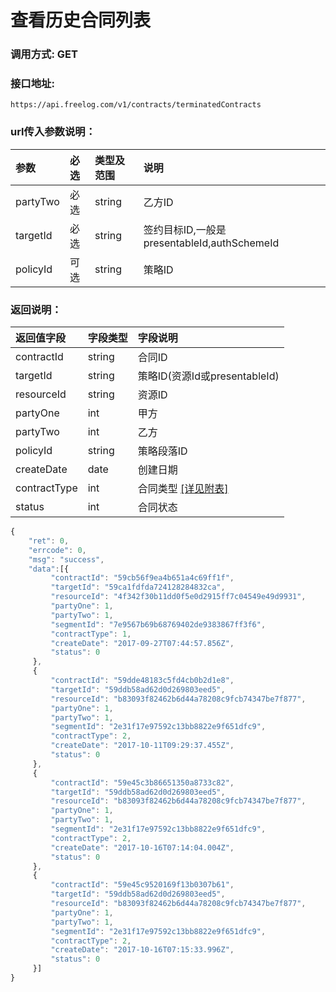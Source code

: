 # 查看历史合同列表

### 调用方式: GET

### 接口地址:

```
https://api.freelog.com/v1/contracts/terminatedContracts
```

### url传入参数说明：

| 参数 | 必选 | 类型及范围 | 说明 |
| :--- | :--- | :--- | :--- |
|partyTwo|必选|string|乙方ID|
|targetId|必选|string|签约目标ID,一般是presentableId,authSchemeId|
|policyId|可选|string|策略ID|


### 返回说明：
| 返回值字段 | 字段类型 | 字段说明 |
| :--- | :--- | :--- |
| contractId | string | 合同ID |
| targetId | string | 策略ID(资源Id或presentableId) |
| resourceId | string | 资源ID |
| partyOne | int | 甲方 |
| partyTwo | int | 乙方 |
| policyId | string | 策略段落ID |
| createDate | date | 创建日期 |
| contractType | int | 合同类型 [[详见附表]][合同类型] |
| status | int | 合同状态 |

```js
{
    "ret": 0,
    "errcode": 0,
    "msg": "success",
    "data":[{
         "contractId": "59cb56f9ea4b651a4c69ff1f",
         "targetId": "59ca1fdfda724128284832ca",
         "resourceId": "4f342f30b11dd0f5e0d2915ff7c04549e49d9931",
         "partyOne": 1,
         "partyTwo": 1,
         "segmentId": "7e9567b69b68769402de9383867ff3f6",
         "contractType": 1,
         "createDate": "2017-09-27T07:44:57.856Z",
         "status": 0
     },
     {
         "contractId": "59dde48183c5fd4cb0b2d1e8",
         "targetId": "59ddb58ad62d0d269803eed5",
         "resourceId": "b83093f82462b6d44a78208c9fcb74347be7f877",
         "partyOne": 1,
         "partyTwo": 1,
         "segmentId": "2e31f17e97592c13bb8822e9f651dfc9",
         "contractType": 2,
         "createDate": "2017-10-11T09:29:37.455Z",
         "status": 0
     },
     {
         "contractId": "59e45c3b86651350a8733c82",
         "targetId": "59ddb58ad62d0d269803eed5",
         "resourceId": "b83093f82462b6d44a78208c9fcb74347be7f877",
         "partyOne": 1,
         "partyTwo": 1,
         "segmentId": "2e31f17e97592c13bb8822e9f651dfc9",
         "contractType": 2,
         "createDate": "2017-10-16T07:14:04.004Z",
         "status": 0
     },
     {
         "contractId": "59e45c9520169f13b0307b61",
         "targetId": "59ddb58ad62d0d269803eed5",
         "resourceId": "b83093f82462b6d44a78208c9fcb74347be7f877",
         "partyOne": 1,
         "partyTwo": 1,
         "segmentId": "2e31f17e97592c13bb8822e9f651dfc9",
         "contractType": 2,
         "createDate": "2017-10-16T07:15:33.996Z",
         "status": 0
     }]
}
```

[合同类型]: http://localhost:4000/附表/合同类型.html "合同类型"